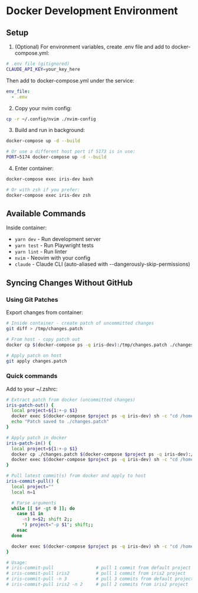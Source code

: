 # Docker Development Environment

## Setup

1. (Optional) For environment variables, create .env file and add to docker-compose.yml:

```bash
# .env file (gitignored)
CLAUDE_API_KEY=your_key_here
```

Then add to docker-compose.yml under the service:

```yaml
env_file:
  - .env
```

2. Copy your nvim config:

```bash
cp -r ~/.config/nvim ./nvim-config
```

3. Build and run in background:

```bash
docker-compose up -d --build

# Or use a different host port if 5173 is in use:
PORT=5174 docker-compose up -d --build
```

4. Enter container:

```bash
docker-compose exec iris-dev bash

# Or with zsh if you prefer:
docker-compose exec iris-dev zsh
```

## Available Commands

Inside container:

- `yarn dev` - Run development server
- `yarn test` - Run Playwright tests
- `yarn lint` - Run linter
- `nvim` - Neovim with your config
- `claude` - Claude CLI (auto-aliased with --dangerously-skip-permissions)

## Syncing Changes Without GitHub

### Using Git Patches

Export changes from container:

```bash
# Inside container - create patch of uncommitted changes
git diff > /tmp/changes.patch

# From host - copy patch out
docker cp $(docker-compose ps -q iris-dev):/tmp/changes.patch ./changes.patch

# Apply patch on host
git apply changes.patch
```

### Quick commands

Add to your ~/.zshrc:

```zsh
# Extract patch from docker (uncommitted changes)
iris-patch-out() {
  local project=${1:+-p $1}
  docker exec $(docker-compose $project ps -q iris-dev) sh -c "cd /home/developer/iris-client && git diff" > ./changes.patch && \
  echo "Patch saved to ./changes.patch"
}

# Apply patch in docker
iris-patch-in() {
  local project=${1:+-p $1}
  docker cp ./changes.patch $(docker-compose $project ps -q iris-dev):/tmp/changes.patch && \
  docker exec $(docker-compose $project ps -q iris-dev) sh -c "cd /home/developer/iris-client && git apply /tmp/changes.patch"
}

# Pull latest commit(s) from docker and apply to host
iris-commit-pull() {
  local project=""
  local n=1

  # Parse arguments
  while [[ $# -gt 0 ]]; do
    case $1 in
      -n) n=$2; shift 2;;
      *) project="-p $1"; shift;;
    esac
  done

  docker exec $(docker-compose $project ps -q iris-dev) sh -c "cd /home/developer/iris-client && git format-patch HEAD~$n --stdout" | git am
}

# Usage:
# iris-commit-pull                # pull 1 commit from default project
# iris-commit-pull iris2          # pull 1 commit from iris2 project
# iris-commit-pull -n 3           # pull 3 commits from default project
# iris-commit-pull iris2 -n 2     # pull 2 commits from iris2 project
```
